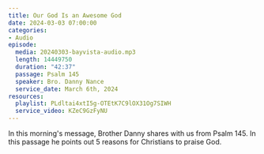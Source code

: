 ```yaml
---
title: Our God Is an Awesome God
date: 2024-03-03 07:00:00
categories:
- Audio
episode:
  media: 20240303-bayvista-audio.mp3
  length: 14449750
  duration: "42:37"
  passage: Psalm 145
  speaker: Bro. Danny Nance
  service_date: March 6th, 2024
resources:
  playlist: PLdltai4xtI5g-OTEtK7C9lOX31Og7SIWH
  service_video: KZeC9GzFyNU
---
```

In this morning's message, Brother Danny shares with us from Psalm 145.  In this passage he points out 5 reasons for Christians to praise God.
